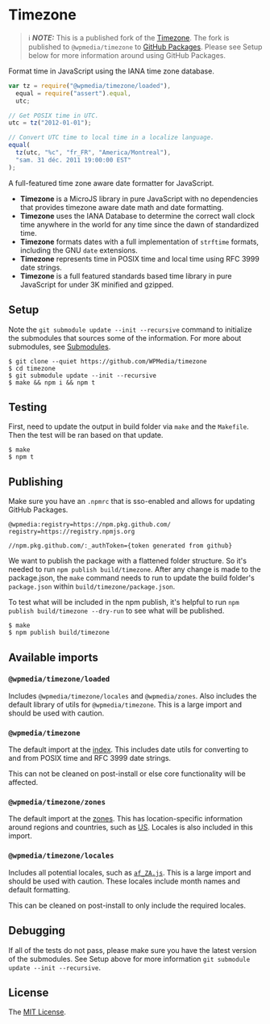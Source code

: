 # Timezone

> ℹ️ **_NOTE:_** This is a published fork of the [Timezone](https://github.com/bigeasy/timezone). The fork is published to `@wpmedia/timezone` to [GitHub Packages](https://github.com/WPMedia/timezone/pkgs/npm/timezone). Please see Setup below for more information around using GitHub Packages.

Format time in JavaScript using the IANA time zone database.

```javascript
var tz = require("@wpmedia/timezone/loaded"),
  equal = require("assert").equal,
  utc;

// Get POSIX time in UTC.
utc = tz("2012-01-01");

// Convert UTC time to local time in a localize language.
equal(
  tz(utc, "%c", "fr_FR", "America/Montreal"),
  "sam. 31 déc. 2011 19:00:00 EST"
);
```

A full-featured time zone aware date formatter for JavaScript.

- **Timezone** is a MicroJS library in pure JavaScript with no dependencies
  that provides timezone aware date math and date formatting.
- **Timezone** uses the IANA Database to determine the correct wall clock time
  anywhere in the world for any time since the dawn of standardized time.
- **Timezone** formats dates with a full implementation of `strftime` formats,
  including the GNU `date` extensions.
- **Timezone** represents time in POSIX time and local time using RFC 3999 date
  strings.
- **Timezone** is a full featured standards based time library in pure
  JavaScript for under 3K minified and gzipped.

## Setup

Note the `git submodule update --init --recursive` command to initialize the submodules that sources some of the information. For more about submodules, see [Submodules](https://git-scm.com/book/en/v2/Git-Tools-Submodules).

```console
$ git clone --quiet https://github.com/WPMedia/timezone
$ cd timezone
$ git submodule update --init --recursive
$ make && npm i && npm t
```

## Testing

First, need to update the output in build folder via `make` and the `Makefile`. Then the test will be ran based on that update.

```console
$ make
$ npm t
```

## Publishing

Make sure you have an `.npmrc` that is sso-enabled and allows for updating GitHub Packages.

```.npmrc
@wpmedia:registry=https://npm.pkg.github.com/
registry=https://registry.npmjs.org

//npm.pkg.github.com/:_authToken={token generated from github}
```

We want to publish the package with a flattened folder structure. So it's needed to run `npm publish build/timezone`. After any change is made to the package.json, the `make` command needs to run to update the build folder's `package.json` within `build/timezone/package.json`.

To test what will be included in the npm publish, it's helpful to run `npm publish build/timezone --dry-run` to see what will be published.

```console
$ make
$ npm publish build/timezone
```

## Available imports

### `@wpmedia/timezone/loaded`

Includes `@wpmedia/timezone/locales` and `@wpmedia/zones`. Also includes the default library of utils for `@wpmedia/timezone`. This is a large import and should be used with caution.

### `@wpmedia/timezone`

The default import at the [index](./build/timezone/index.js). This includes date utils for converting to and from POSIX time and RFC 3999 date strings.

This can not be cleaned on post-install or else core functionality will be affected.

### `@wpmedia/timezone/zones`

The default import at the [zones](./build/timezone/zones.js). This has location-specific information around regions and countries, such as [US](./build/timezone/US/index.js). Locales is also included in this import.

### `@wpmedia/timezone/locales`

Includes all potential locales, such as [`af_ZA.js`](./build/timezone/af_ZA.js). This is a large import and should be used with caution. These locales include month names and default formatting.

This can be cleaned on post-install to only include the required locales.

## Debugging

If all of the tests do not pass, please make sure you have the latest version of the submodules. See Setup above for more information `git submodule update --init --recursive`.

## License

The [MIT License](https://raw.github.com/bigeasy/timezone/master/LICENSE).
